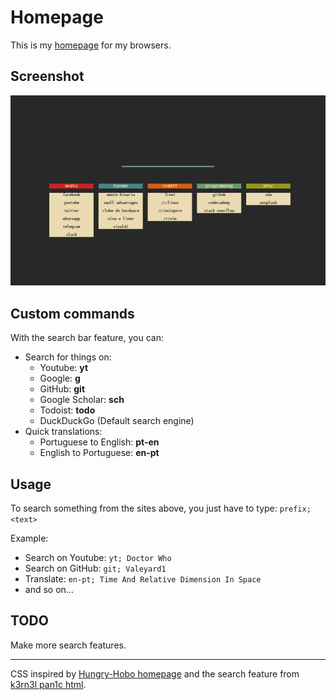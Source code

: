 # Homepage
This is my [homepage](https://valeyard1.github.io/homepage/) for my browsers. </br>


## Screenshot

![Alt text](https://github.com/Valeyard1/homepage/blob/master/homepage.png "Screenshot")

## Custom commands
With the search bar feature, you can:
 
- Search for things on:
  - Youtube: **yt**
  - Google: **g**
  - GitHub: **git**
  - Google Scholar: **sch**
  - Todoist: **todo**
  - DuckDuckGo (Default search engine)
- Quick translations:
  - Portuguese to English: **pt-en**
  - English to Portuguese: **en-pt**
  
## Usage
To search something from the sites above, you just have to type: ```prefix; <text>```

Example:

- Search on Youtube: ```yt; Doctor Who```
- Search on GitHub: ```git; Valeyard1```
- Translate: ```en-pt; Time And Relative Dimension In Space```
- and so on...

## TODO
Make more search features.

---

CSS inspired by [Hungry-Hobo homepage](https://github.com/Hungry-Hobo/Homepage) and the search feature from [k3rn3l pan1c html](https://github.com/k3rn3l-pan1c/startpage).
